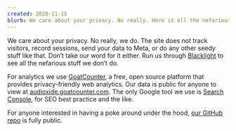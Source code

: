 ```yaml
---
created: 2020-11-15
blurb: We care about your privacy. No really. Here is all the nefarious stuff Audioxide doesn’t (and will never) do with visitors’ data.
---
```


We care about your privacy. No really, we do. The site does not track visitors, record sessions, send your data to Meta, or do any other seedy stuff like that. Don’t take our word for it either. Run us through [Blacklight](https://themarkup.org/blacklight?url=audioxide.com) to see all the nefarious stuff we don’t do. 

For analytics we use [GoatCounter](https://www.goatcounter.com/), a free, open source platform that provides privacy-friendly web analytics. Our data is public for anyone to view at [audioxide.goatcounter.com](https://audioxide.goatcounter.com). The only Google tool we use is [Search Console](https://search.google.com/search-console/), for SEO best practice and the like.

For anyone interested in having a poke around under the hood, [our GitHub repo](https://github.com/audioxide) is fully public.
